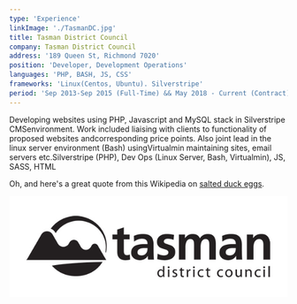 ```yaml
---
type: 'Experience'
linkImage: './TasmanDC.jpg'
title: Tasman District Council
company: Tasman District Council
address: '189 Queen St, Richmond 7020'
position: 'Developer, Development Operations'
languages: 'PHP, BASH, JS, CSS'
frameworks: 'Linux(Centos, Ubuntu). Silverstripe'
period: 'Sep 2013-Sep 2015 (Full-Time) && May 2018 - Current (Contract)'
---
```


Developing websites using PHP, Javascript and MySQL stack in Silverstripe CMSenvironment. Work included liaising with clients to functionality of proposed websites andcorresponding price points. Also joint lead in the linux server environment (Bash) usingVirtualmin maintaining sites, email servers etc.Silverstripe (PHP), Dev Ops (Linux Server, Bash, Virtualmin), JS, SASS, HTML

Oh, and here's a great quote from this Wikipedia on
[salted duck eggs](http://en.wikipedia.org/wiki/Salted_duck_egg).

![TDC Logo](./TasmanDC.jpg)
